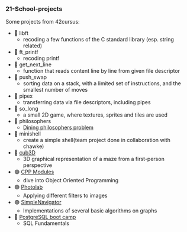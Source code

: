 ### 21-School-projects

Some projects from 42cursus:

- :large_blue_circle: libft
  - recoding a few functions of the C standard library (esp. string related)
- :large_blue_circle: ft_printf
  - recoding printf
- :large_blue_circle: get_next_line 
  - function that reads content line by line from given file descriptor
- :large_blue_circle: push_swap
  - sorting data on a stack, with a limited set of instructions, and the smallest number of moves
- :large_blue_circle: pipex
  - transferring data via file descriptors, including pipes
- :large_blue_circle: so_long
  - a small 2D game, where textures, sprites and tiles are used
- :large_blue_circle: philosophers
  - [Dining philosophers problem](https://en.wikipedia.org/wiki/Dining_philosophers_problem)
- :large_blue_circle: minishell
  - create a simple shell(team project done in collaboration with chawke)
- :large_blue_circle: [cub3D](https://github.com/sinyana383/cub3d)
  - 3D graphical representation of a maze from a first-person perspective
- :green_circle: [CPP Modules](https://github.com/sinyana383/CPP-Modules)
  - dive into Object Oriented Programming
- :green_circle: [Photolab](https://github.com/sinyana383/PhotoLab)
  - Applying different filters to images
- :green_circle: [SimpleNavigator](https://github.com/sinyana383/SimpleNavigator)
  - Implementations of several basic algorithms on graphs
- :key: [PostgreSQL boot camp](https://github.com/sinyana383/PostgreSQL)
  - SQL Fundamentals
